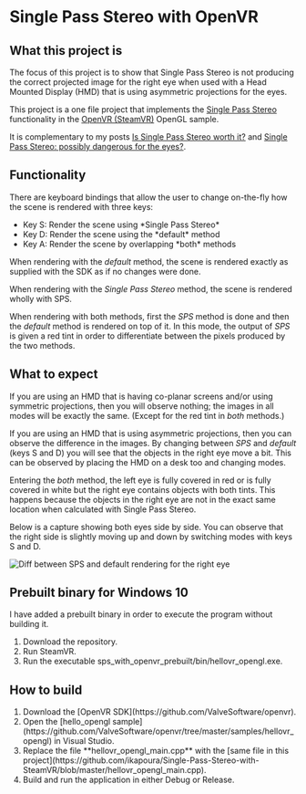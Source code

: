 # Single Pass Stereo with OpenVR

## What this project is
The focus of this project is to show that Single Pass Stereo is not producing the correct projected image for the right eye when used with a Head Mounted Display (HMD) that is using asymmetric projections for the eyes.

This project is a one file project that implements the [Single Pass Stereo](https://developer.nvidia.com/vrworks/graphics/singlepassstereo) functionality in the [OpenVR (SteamVR)](https://github.com/ValveSoftware/openvr) OpenGL sample.

It is complementary to my posts [Is Single Pass Stereo worth it?](https://iliaskapouranis.com/2020/07/13/is-single-pass-stereo-worth-it/) and [Single Pass Stereo: possibly dangerous for the eyes?](https://iliaskapouranis.com/).

## Functionality
There are keyboard bindings that allow the user to change on-the-fly how the scene is rendered with three keys:
<ul>
<li>Key S: Render the scene using *Single Pass Stereo*</li>
<li>Key D: Render the scene using the *default* method</li>
<li>Key A: Render the scene by overlapping *both* methods</li>
</ul>

When rendering with the *default* method, the scene is rendered exactly as supplied with the SDK as if no changes were done.

When rendering with the *Single Pass Stereo* method, the scene is rendered wholly with SPS.

When rendering with both methods, first the *SPS* method is done and then the *default* method is rendered on top of it. In this mode, the output of *SPS* is given a red tint in order to differentiate between the pixels produced by the two methods.

## What to expect
If you are using an HMD that is having co-planar screens and/or using symmetric projections, then you will observe nothing; the images in all modes will be exactly the same. (Except for the red tint in *both* methods.)

If you are using an HMD that is using asymmetric projections, then you can observe the difference in the images. By changing between *SPS* and *default* (keys S and D) you will see that the objects in the right eye move a bit. This can be observed by placing the HMD on a desk too and changing modes.

Entering the *both* method, the left eye is fully covered in red or is fully covered in white but the right eye contains objects with both tints. This happens because the objects in the right eye are not in the exact same location when calculated with Single Pass Stereo.

Below is a capture showing both eyes side by side. You can observe that the right side is slightly moving up and down by switching modes with keys S and D.

![Diff between SPS and default rendering for the right eye](https://github.com/ikapoura/Single-Pass-Stereo-with-SteamVR/blob/master/sps_right_eye_diff.gif "Diff between SPS and default rendering for the right eye")

## Prebuilt binary for Windows 10
I have added a prebuilt binary in order to execute the program without building it.
<ol>
<li>Download the repository.</li>
<li>Run SteamVR.</li>
<li>Run the executable sps_with_openvr_prebuilt/bin/hellovr_opengl.exe.</li>
</ol>

## How to build
<ol>
<li>Download the [OpenVR SDK](https://github.com/ValveSoftware/openvr).</li>
<li>Open the [hello_opengl sample](https://github.com/ValveSoftware/openvr/tree/master/samples/hellovr_opengl) in Visual Studio.</li>
<li>Replace the file **hellovr_opengl_main.cpp** with the [same file in this project](https://github.com/ikapoura/Single-Pass-Stereo-with-SteamVR/blob/master/hellovr_opengl_main.cpp).</li>
<li>Build and run the application in either Debug or Release.</li>
</ol>

